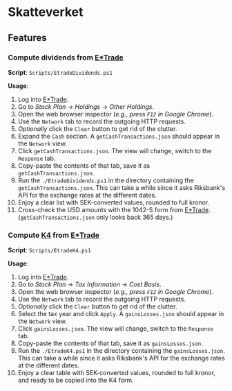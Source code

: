 # Skatteverket

[etrade]: https://us.etrade.com/home/welcome-back
[k4]:     https://www.skatteverket.se/privat/etjansterochblanketter/blanketterbroschyrer/blanketter/info/2104.4.39f16f103821c58f680006244.html

## Features

### Compute dividends from [E*Trade][etrade]

**Script**: `Scripts/EtradeDividends.ps1`

**Usage**:
1. Log into [E*Trade][etrade].
2. Go to _Stock Plan_ -> _Holdings_ -> _Other Holdings_.
3. Open the web browser inspector (_e.g., press `F12` in Google Chrome_).
4. Use the `Network` tab to record the outgoing HTTP requests.
5. _Optionally_ click the `Clear` button to get rid of the clutter.
6. Expand the `Cash` section. A `getCashTransactions.json` should appear in the `Network` view.
7. Click `getCashTransactions.json`. The view will change, switch to the `Response` tab.
8. Copy-paste the contents of that tab, save it as `getCashTransactions.json`.
9. Run the `./EtradeDividends.ps1` in the directory containing the `getCashTransactions.json`. This can take a while since it asks Riksbank's API for the exchange rates at the different dates.
10. Enjoy a clear list with SEK-converted values, rounded to full kronor.
11. Cross-check the USD amounts with the 1042-S form from [E*Trade][etrade]. (`getCashTransactions.json` only looks back 365 days.)

### Compute [K4][k4] from [E*Trade][etrade]

**Script**: `Scripts/EtradeK4.ps1`

**Usage**:
1. Log into [E*Trade][etrade].
1. Go to _Stock Plan_ -> _Tax Information_ -> _Cost Basis_.
2. Open the web browser inspector (_e.g., press `F12` in Google Chrome_).
3. Use the `Network` tab to record the outgoing HTTP requests.
4. _Optionally_ click the `Clear` button to get rid of the clutter.
5. Select the tax year and click `Apply`. A `gainsLosses.json` should appear in the `Network` view.
6. Click `gainsLosses.json`. The view will change, switch to the `Response` tab.
7. Copy-paste the contents of that tab, save it as `gainsLosses.json`.
8. Run the `./EtradeK4.ps1` in the directory containing the `gainsLosses.json`. This can take a while since it asks Riksbank's API for the exchange rates at the different dates.
9. Enjoy a clear table with SEK-converted values, rounded to full kronor, and ready to be copied into the K4 form.
